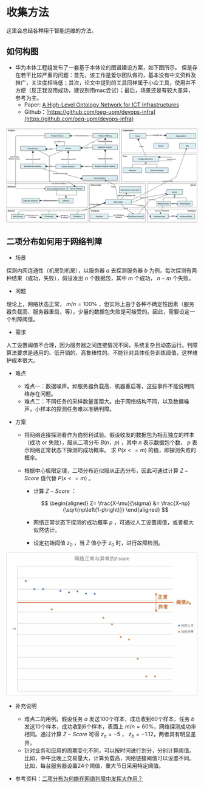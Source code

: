 # 收集方法
这里会总结各种用于智能运维的方法。
	 
## 如何构图

* 华为本体工程组发布了一套基于本体论的图谱建设方案，如下图所示。 但是存在若干比较严重的问题：首先，该工作是爱尔团队做的，基本没有中文资料及推广，关注度相当低；其次，论文中提到的工具同样属于小众工具，使用并不方便（反正我没用成功，建议别用mac尝试）；最后，场景还是有较大差异，参考为主。
	* Paper: [A High-Level Ontology Network for ICT Infrastructures](https://davidchavesfraga.com/outcomes/papers/2021/corcho2021high.pdf)
	* Github：[https://github.com/oeg-upm/devops-infra](https://github.com/oeg-upm/devops-infra)

<p align="center">
  <img src="../image/huawei-oeg-conceptual-view.png" width="600"/>
</p>


## 二项分布如何用于网络判障

* 场景

探测内网连通性（机房到机房），以服务器 $a$ 去探测服务器 $b$ 为例，每次探测有两种结果（成功，失败），假设发出 $n$ 个数据包，其中 $m$ 个成功， $n-m$ 个失败。 

* 问题

理论上，网络状态正常， $m/n=100$% ，但实际上由于各种不确定性因素（服务器负载高、服务器重启，等），少量的数据包失败是可接受的。因此，需要设定一个判障阈值。

* 需求

人工设置阈值不合理，因为服务器之间连接情况不同，系统复杂且动态运行。判障算法要求是通用的、低开销的、高鲁棒性的。不能针对具体任务训练阈值，这样维护成本很大。

* 难点
	* 难点一：数据噪声。如服务器负载高、机器重启等，这些事件不能说明网络存在问题。
	* 难点二：不同任务的采样数量差距大。由于网络结构不同，以及数据噪声，小样本的探测任务难以准确判障。

* 方案

	* 将网络连接探测看作为伯努利试验。假设收发的数据包为相互独立的样本（成功 or 失败），服从二项分布 $B(n，p)$ ，其中 $n$ 表示数据包个数， $p$ 表示网络正常状态下探测的成功概率。
求 $P(x<=m)$ 的值，即探测失败的概率。

	* 根据中心极限定理，二项分布近似服从正态分布，因此可通过计算 $Z-Score$ 值代替 $P(x<=m)$ 。 
		
		* 计算 $Z-Score$ ：
			
			$$
			\begin{aligned}
			Z= \frac{X-\mu}{\sigma}
			&= \frac{X-np}{\sqrt{np\left(1-p\right)}} 
			\end{aligned}
			$$
			
		* 网络正常状态下探测的成功概率 $p$ ，可通过人工设置阈值，或者极大似然估计。     
		* 设定初始阈值  $z_0$ ，当 $Z$ 值小于 $z_0$ 时，进行故障检测。

<p align="center">
  <img src="../image/baidu_z-score.jpeg" width="600"/>
</p>

* 补充说明
	* 难点二的用例。假设任务 $a$ 发送100个样本，成功收到60个样本，任务 $b$ 发送10个样本，成功收到6个样本，表面上 $m/n=60$%，网络探测成功率相同。通过计算 $Z-Score$ 可得 $z_a=-5$ ， $z_b=-1.12$，两者具有明显差异。
	* 针对业务和应用的周期变化不同，可以按时间进行划分，分别计算阈值。比如，中午比晚上交易量大，计算负载高，网络链接阈值可以设置不同。比如，每台服务器设置24个阈值，重大节日采用特定阈值。


* 参考资料：[二项分布为何能在网络判障中发挥大作用？](https://mp.weixin.qq.com/s?src=11&timestamp=1659960263&ver=3970&signature=ZB4JYkGEIRdseUjXmjdh77z9oCuxWCfi12PbpJi1rWzPWt9gi2eNxHqpO7THdxIlxColdEDnvVb8V81htH2w-mCOJOQXa8PsXGGPlfZzU5eN4QrKnqIO5T1AuR7jzmL7&new=1)	      
